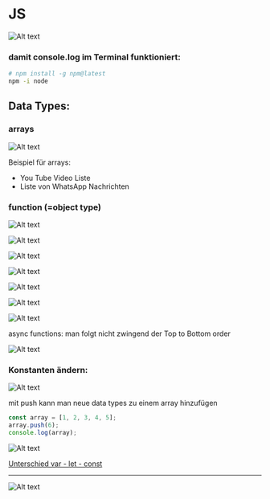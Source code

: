 # JS

![Alt text](image.png)

### damit console.log im Terminal funktioniert:

```bash
# npm install -g npm@latest
npm -i node
```

## Data Types:

### arrays

![Alt text](image-1.png)

Beispiel für arrays:

- You Tube Video Liste
- Liste von WhatsApp Nachrichten

### function (=object type)

![Alt text](image-4.png)

![Alt text](image-5.png)

![Alt text](image-6.png)

![Alt text](image-7.png)

![Alt text](image-8.png)

![Alt text](image-9.png)

![Alt text](image-10.png)

async functions: man folgt nicht zwingend der Top to Bottom order

![Alt text](image-11.png)

### Konstanten ändern:

![Alt text](image-12.png)

mit push kann man neue data types zu einem array hinzufügen

```javascript
const array = [1, 2, 3, 4, 5];
array.push(6);
console.log(array);
```

![Alt text](image-13.png)

[Unterschied var - let - const](./var-let-const.md)

---

![Alt text](image-14.png)
